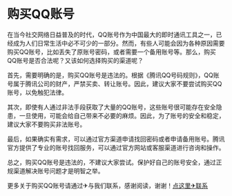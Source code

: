 # 购买QQ账号

在当今社交网络日益普及的时代，QQ账号作为中国最大的即时通讯工具之一，已经成为人们日常生活中必不可少的一部分。然而，有些人可能会因为各种原因需要购买QQ账号，比如丢失了原账号密码，或者需要一个备用账号等。那么，购买QQ账号是否合法呢？又该如何选择购买的渠道呢？

首先，需要明确的是，购买QQ账号是违法的。根据《腾讯QQ号码规则》，QQ账号属于腾讯公司的财产，严禁买卖、转让账号。因此，建议大家不要尝试购买QQ账号，以免触犯法律。

其次，即使有人通过非法手段获取了大量的QQ账号，这些账号很可能存在安全隐患，一旦使用，可能会给自己带来不必要的麻烦。因此，为了账号的安全和稳定，建议大家不要购买非法账号。

最后，如果确实有需求，可以通过官方渠道申请找回密码或者申请备用账号。腾讯官方提供了专业的账号找回服务，可以通过官方网站或客服渠道进行咨询和操作。

总之，购买QQ账号是违法的，不建议大家尝试。保护好自己的账号安全，通过正规渠道解决账号问题才是明智之举。

更多关于购买QQ账号请通过✈与我们联系，感谢阅读，谢谢！[点这里✈联系](https://sms.k02.cc)